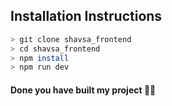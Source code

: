 ## Installation Instructions

```bash
> git clone shavsa_frontend
> cd shavsa_frontend
> npm install
> npm run dev
```
#### Done you have built my project 🎉🎉


 
 
